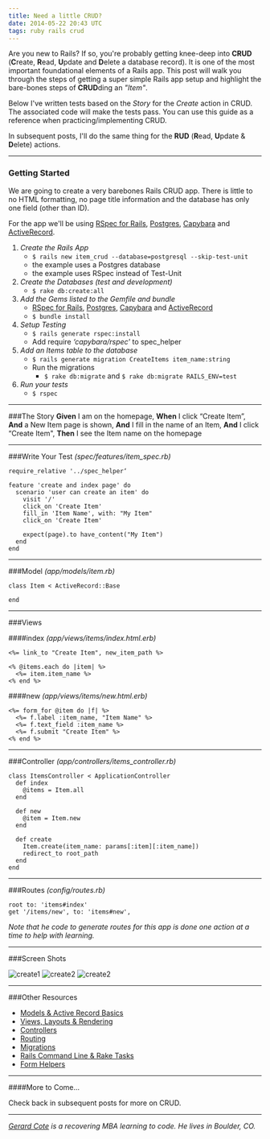 ```yaml
---
title: Need a little CRUD?
date: 2014-05-22 20:43 UTC
tags: ruby rails crud
---
```


Are you new to Rails? If so, you're probably getting knee-deep into __CRUD__ (**C**reate, **R**ead, **U**pdate and **D**elete a database record). It is one of the most important foundational elements of a Rails app. This post will walk you through the steps of getting a super simple Rails app setup and highlight the bare-bones steps of **CRUD**ding an *"Item"*.

Below I've written tests based on the *Story* for the *Create* action in CRUD. The  associated code will make the tests pass. You can use this guide as a reference when practicing/implementing CRUD.

In subsequent posts, I'll do the same thing for the **RUD** (**R**ead, **U**pdate & **D**elete) actions.

---
### Getting Started
We are going to create a very barebones Rails CRUD app. There is little to no HTML formatting, no page title information and the database has only one field (other than ID).

For the app we'll be using [RSpec for Rails](https://rubygems.org/gems/rspec-rails), [Postgres](https://rubygems.org/gems/pg), [Capybara](https://rubygems.org/gems/capybara) and [ActiveRecord](https://rubygems.org/gems/activerecord).


1. *Create the Rails App*
    - `$ rails new item_crud --database=postgresql --skip-test-unit`
    - the example uses a Postgres database
    - the example uses RSpec instead of Test-Unit
2. *Create the Databases (test and development)*
    - `$ rake db:create:all`
3. *Add the Gems listed to the Gemfile and bundle*
    - [RSpec for Rails](https://rubygems.org/gems/rspec-rails), [Postgres](https://rubygems.org/gems/pg), [Capybara](https://rubygems.org/gems/capybara) and [ActiveRecord](https://rubygems.org/gems/activerecord)
    - `$ bundle install`
4. *Setup Testing*
    - `$ rails generate rspec:install`
    - Add require *‘capybara/rspec'* to spec_helper
5. *Add an Items table to the database*
    - `$ rails generate migration CreateItems item_name:string`
    - Run the migrations
      - `$ rake db:migrate` and `$ rake db:migrate RAILS_ENV=test`
6. *Run your tests*
    - `$ rspec`

---

###The Story
**Given** I am on the homepage, **When** I click “Create Item”, **And** a New Item page is shown, **And** I fill in the name of an Item, **And** I click “Create Item", **Then** I see the Item name on the homepage

---

###Write Your Test
*(spec/features/item_spec.rb)*

    require_relative '../spec_helper‘

    feature 'create and index page' do
      scenario 'user can create an item' do
        visit '/'
        click_on 'Create Item'
        fill_in 'Item Name', with: "My Item"
        click_on 'Create Item'

        expect(page).to have_content("My Item")
      end
    end
---
###Model
*(app/models/item.rb)*

    class Item < ActiveRecord::Base

    end
---
###Views

####index
*(app/views/items/index.html.erb)*

    <%= link_to "Create Item", new_item_path %>

    <% @items.each do |item| %>
      <%= item.item_name %>
    <% end %>

####new
*(app/views/items/new.html.erb)*

    <%= form_for @item do |f| %>
      <%= f.label :item_name, "Item Name" %>
      <%= f.text_field :item_name %>
      <%= f.submit "Create Item" %>
    <% end %>
---
###Controller
*(app/controllers/items_controller.rb)*

    class ItemsController < ApplicationController
      def index
        @items = Item.all
      end

      def new
        @item = Item.new
      end

      def create
        Item.create(item_name: params[:item][:item_name])
        redirect_to root_path
      end
    end
---
###Routes
*(config/routes.rb)*

    root to: 'items#index'
    get '/items/new', to: 'items#new',

*Note that he code to generate routes for this app is done one action at a time to help with learning.*

---
###Screen Shots

![create1](http://www.mjcomm.net/downloads/gschool/blog/item_crud_create.jpg)
![create2](http://www.mjcomm.net/downloads/gschool/blog/item_crud_create_form.jpg)
![create2](http://www.mjcomm.net/downloads/gschool/blog/item_crud_create_index.jpg)

---
###Other Resources


-  [Models & Active Record Basics](http://guides.rubyonrails.org/active_record_basics.html)
-  [Views, Layouts & Rendering](http://guides.rubyonrails.org/layouts_and_rendering.html)
-  [Controllers](http://guides.rubyonrails.org/action_controller_overview.html)
-  [Routing](http://guides.rubyonrails.org/routing.html )
-  [Migrations](http://guides.rubyonrails.org/migrations.html)
-  [Rails Command Line & Rake Tasks](http://guides.rubyonrails.org/command_line.html)
-  [Form Helpers](http://guides.rubyonrails.org/form_helpers.html)

---
####More to Come...

Check back in subsequent posts for more on CRUD.

---


*[Gerard Cote](mailto:grcote@gmail.com) is a recovering MBA learning to code. He lives in Boulder, CO.*

